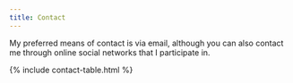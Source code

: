 ```yaml
---
title: Contact
---
```


My preferred means of contact is via email, although you can also contact me through online social networks that I participate
in.

{% include contact-table.html %}
